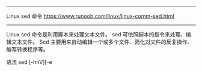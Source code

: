 
--------------------------------------------------------------------------------------------
Linux sed 命令
		https://www.runoob.com/linux/linux-comm-sed.html

--------------------------------------------------------------------------------------------


Linux sed 命令是利用脚本来处理文本文件。
sed 可依照脚本的指令来处理、编辑文本文件。
Sed 主要用来自动编辑一个或多个文件、简化对文件的反复操作、编写转换程序等。

语法
		sed [-hnV][-e<script>][-f<script文件>][文本文件]

参数说明：
			-e<script>      或 --expression=<script>     以选项中指定的script来处理输入的文本文件。
			-f<script文件>  或  --file=<script文件>       以选项中指定的script文件来处理输入的文本文件。
			-h              或  --help                   显示帮助。
			-n  或 --quiet  或  --silent                 仅显示script处理后的结果。
			-V  或  --version                            显示版本信息。

动作说明：
			a ：			新增， 							a 的后面可以接字串，而这些字串会在新的一行出现(目前的下一行)～
			c ：        取代，                           c 的后面可以接字串，这些字串可以取代 n1,n2 之间的行！
			d ：        删除，                          因为是删除啊，所以 d 后面通常不接任何东东；	
			i ：        插入，                           i 的后面可以接字串，而这些字串会在新的一行出现(目前的上一行)；
			p ：        打印，                           亦即将某个选择的数据印出。通常 p 会与参数 sed -n 一起运行～	
			s ：        取代，         可以直接进行取代的工作哩！通常这个 s 的动作可以搭配正则表达式！  例如  1,20s/old/new/g   就是啦！

实例
			我们先创建一个 testfile 文件，内容如下：	

			$ cat testfile             # 查看testfile 中的内容
			HELLO LINUX!  
			Linux is a free unix-type opterating system.  
			This is a linux testfile!  
			Linux test 
			Google
			Taobao
			Runoob
			Tesetfile
			Wiki


在 testfile 文件的第四行后添加一行，并将结果输出到标准输出，在命令行提示符下输入如下命令：
			sed -e 4a\newLine testfile

使用 sed 命令后，输出结果如下：
			$ sed -e 4a\newLine testfile 
			HELLO LINUX!  
			Linux is a free unix-type opterating system.  
			This is a linux testfile!  
			Linux test 
			newLine
			Google
			Taobao
			Runoob
			Tesetfile
			Wiki

以行为单位的新增/删除
	将 testfile 的内容列出并且列印行号，同时，请将第 2~5 行删除！
		$ nl testfile | sed '2,5d'
		1  HELLO LINUX!  
		6  Taobao
		7  Runoob
		8  Tesetfile
		9  Wiki

sed 的动作为 2,5d，那个 d 是删除的意思，因为删除了 2-5 行，所以显示的数据就没有 2-5 行了，
	 另外，原本应该是要下达 sed -e 才对，但没有 -e 也是可以的，
	 同时也要注意的是， sed 后面接的动作，请务必以 '...' 两个单引号括住喔！

只要删除第 2 行：
	$ nl testfile | sed '2d' 
     1  HELLO LINUX!  
     3  This is a linux testfile!  
     4  Linux test 
     5  Google
     6  Taobao
     7  Runoob
     8  Tesetfile
     9  Wiki

要删除第 3 到最后一行：
	$ nl testfile | sed '3,$d'
     1  HELLO LINUX!  
     2  Linux is a free unix-type opterating system. 

在第二行后(即加在第三行) 加上drink tea? 字样：
	$ nl testfile | sed '2a drink tea'
     1  HELLO LINUX!  
     2  Linux is a free unix-type opterating system.  
drink tea
     3  This is a linux testfile!  
     4  Linux test 
     5  Google
     6  Taobao
     7  Runoob
     8  Tesetfile
     9  Wiki

如果是要在第二行前，命令如下：
	$ nl testfile | sed '2i drink tea' 
     1  HELLO LINUX!  
drink tea
     2  Linux is a free unix-type opterating system.  
     3  This is a linux testfile!  
     4  Linux test 
     5  Google
     6  Taobao
     7  Runoob
     8  Tesetfile
     9  Wiki


如果是要增加两行以上，在第二行后面加入两行字，例如 Drink tea or ..... 与 drink beer?
	$ nl testfile | sed '2a Drink tea or ......\
drink beer ?'

1  HELLO LINUX!  
     2  Linux is a free unix-type opterating system.  
Drink tea or ......
drink beer ?
     3  This is a linux testfile!  
     4  Linux test 
     5  Google
     6  Taobao
     7  Runoob
     8  Tesetfile
     9  Wiki

每一行之间都必须要以反斜杠 \ 来进行新行标记。
上面的例子中，我们可以发现在第一行的最后面就有 \ 存在。


以行为单位的替换与显示
	将第 2-5 行的内容取代成为 No 2-5 number 呢？

	$ nl testfile | sed '2,5c No 2-5 number'
     1  HELLO LINUX!  
No 2-5 number
     6  Taobao
     7  Runoob
     8  Tesetfile
     9  Wiki
透过这个方法我们就能够将数据整行取代了。


仅列出 testfile 文件内的第 5-7 行：
$ nl testfile | sed -n '5,7p'
     5  Google
     6  Taobao
     7  Runoob
可以透过这个 sed 的以行为单位的显示功能， 就能够将某一个文件内的某些行号选择出来显示。


数据的搜寻并显示
	搜索 testfile 有 oo 关键字的行:
		$ nl testfile | sed -n '/oo/p'
     	5  Google
     	7  Runoob
如果 root 找到，除了输出所有行，还会输出匹配行。


数据的搜寻并删除
删除 testfile 所有包含 oo 的行，其他行输出
$ nl testfile | sed  '/oo/d'
     1  HELLO LINUX!  
     2  Linux is a free unix-type opterating system.  
     3  This is a linux testfile!  
     4  Linux test 
     6  Taobao
     8  Tesetfile
     9  Wiki


数据的搜寻并执行命令
	搜索 testfile，找到 oo 对应的行，执行后面花括号中的一组命令，每个命令之间用分号分隔，这里把 oo 替换为 kk，再输出这行：
				$ nl testfile | sed -n '/oo/{s/oo/kk/;p;q}'  
     			5  Gkkgle
    最后的 q 是退出。


数据的查找与替换
	除了整行的处理模式之外， sed 还可以用行为单位进行部分数据的查找与替换<。
	sed 的查找与替换的与 vi 命令类似，语法格式如下：
				sed 's/要被取代的字串/新的字串/g'

	将 testfile 文件中每行第一次出现的 oo 用字符串 kk 替换，然后将该文件内容输出到标准输出:
				sed -e 's/oo/kk/' testfile

	g 标识符表示全局查找替换，使 sed 对文件中所有符合的字符串都被替换，修改后内容会到标准输出，不会修改原文件：
				sed -e 's/oo/kk/g' testfile

	选项 i 使 sed 修改文件:
				sed -i 's/oo/kk/g' testfile

	批量操作当前目录下以 test 开头的文件：
				sed -i 's/oo/kk/g' ./test*

	接下来我们使用 /sbin/ifconfig 查询 IP：
				$ /sbin/ifconfig eth0
				eth0 Link encap:Ethernet HWaddr 00:90:CC:A6:34:84
				inet addr:192.168.1.100 Bcast:192.168.1.255 Mask:255.255.255.0
				inet6 addr: fe80::290:ccff:fea6:3484/64 Scope:Link
				UP BROADCAST RUNNING MULTICAST MTU:1500 Metric:1
				.....(以下省略).....

				本机的 ip 是 192.168.1.100。
				将 IP 前面的部分予以删除：
				$ /sbin/ifconfig eth0 | grep 'inet addr' | sed 's/^.*addr://g'
				192.168.1.100 Bcast:192.168.1.255 Mask:255.255.255.0
				接下来则是删除后续的部分，即：192.168.1.100 Bcast:192.168.1.255 Mask:255.255.255.0。

				将 IP 后面的部分予以删除:
				$ /sbin/ifconfig eth0 | grep 'inet addr' | sed 's/^.*addr://g' | sed 's/Bcast.*$//g'
				192.168.1.100	

				$ /sbin/ifconfig enp0s8

[root@localhost shell]# /sbin/ifconfig enp0s8
enp0s8: flags=4163<UP,BROADCAST,RUNNING,MULTICAST>  mtu 1500
        inet 192.168.56.106  netmask 255.255.255.0  broadcast 192.168.56.255
        inet6 fe80::a00:27ff:fe87:ef88  prefixlen 64  scopeid 0x20<link>
        ether 08:00:27:87:ef:88  txqueuelen 1000  (Ethernet)
        RX packets 4708  bytes 615507 (601.0 KiB)
        RX errors 0  dropped 0  overruns 0  frame 0
        TX packets 3928  bytes 650372 (635.1 KiB)
        TX errors 0  dropped 0 overruns 0  carrier 0  collisions 0

[root@localhost shell]#



多点编辑
	一条 sed 命令，删除 testfile 第三行到末尾的数据，并把 HELLO 替换为 RUNOOB :
			$ nl testfile | sed -e '3,$d' -e 's/HELLO/RUNOOB/'
			1  RUNOOB LINUX!  
			2  Linux is a free unix-type opterating system.  

		-e 表示多点编辑，第一个编辑命令删除 testfile 第三行到末尾的数据，第二条命令搜索 HELLO 替换为 RUNOOB。


直接修改文件内容(危险动作)
		sed 可以直接修改文件的内容，不必使用管道命令或数据流重导向！ 
				不过，由于这个动作会直接修改到原始的文件，所以请你千万不要随便拿系统配置来测试！ 
				我们还是使用文件 regular_express.txt 文件来测试看看吧！

regular_express.txt 文件内容如下：
		$ cat regular_express.txt 
		runoob.
		google.
		taobao.
		facebook.
		zhihu-
		weibo-

利用 sed 将 regular_express.txt 内每一行结尾若为 . 则换成 !
		$ sed -i 's/\.$/\!/g' regular_express.txt
		$ cat regular_express.txt 
		runoob!
		google!
		taobao!
		facebook!
		zhihu-
		weibo-

利用 sed 直接在 regular_express.txt 最后一行加入 # This is a test:
		$ sed -i '$a # This is a test' regular_express.txt
		$ cat regular_express.txt 
		runoob!
		google!
		taobao!
		facebook!
		zhihu-
		weibo-
		# This is a test

由於 $ 代表的是最后一行，而 a 的动作是新增，因此该文件最后新增 # This is a test！

sed 的 -i 选项可以直接修改文件内容，这功能非常有帮助！举例来说，如果你有一个 100 万行的文件，你要在第 100 行加某些文字，此时使用 vim 可能会疯掉！因为文件太大了！那怎办？就利用 sed 啊！透过 sed 直接修改/取代的功能，你甚至不需要使用 vim 去修订！

追加行的说明：
	sed -e 4a\newline testfile

	a 动作是在匹配的行之后追加字符串，追加的字符串中可以包含换行符（实现追加多行的情况）。

	追加一行的话前后都不需要添加换行符 \n，只有追加多行时在行与行之间才需要添加换行符(最后一行最后也无需添加，添加的话会多出一个空行)。

	man sed 信息：
		Append text, which has each embedded newline preceded by a backslash.

	例如：
		4 行之后添加一行：
				sed -e '4 a newline' testfile

		4 行之后追加 2 行：
				sed -e '4 a newline\nnewline2' testfile

		4 行之后追加 3 行(2 行文字和 1 行空行)
				sed -e '4 a newline\nnewline2\n' testfile

		4 行之后追加 1 行空行：
				#错误：sed -e '4 a \n' testfile
				sed -e '4 a \ ' testfile 实际上

		实际上是插入了一个含有一个空格的行，插入一个完全为空的空行没有找到方法（不过应该没有这个需求吧，都要插入行了插入空行干嘛呢？）	

		添加空行：

		# 可以添加一个完全为空的空行
		sed '4 a \\'

		# 可以添加两个完全为空的空行
		sed '4 a \\n'

